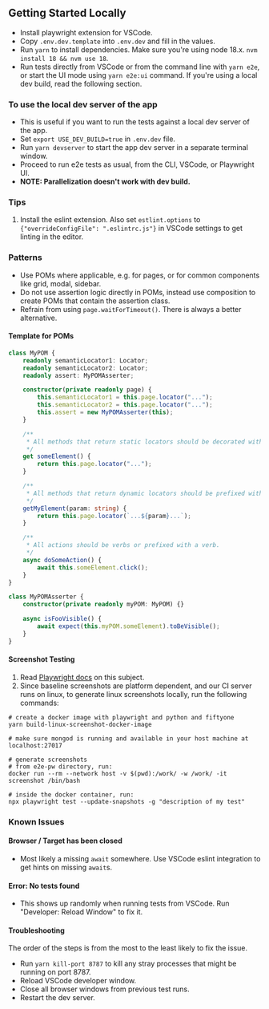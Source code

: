 ## Getting Started Locally

-   Install playwright extension for VSCode.
-   Copy `.env.dev.template` into `.env.dev` and fill in the values.
-   Run `yarn` to install dependencies. Make sure you're using node 18.x.
    `nvm install 18 && nvm use 18`.
-   Run tests directly from VSCode or from the command line with `yarn e2e`, or
    start the UI mode using `yarn e2e:ui` command. If you're using a local dev
    build, read the following section.

### To use the local dev server of the app

-   This is useful if you want to run the tests against a local dev server of
    the app.
-   Set `export USE_DEV_BUILD=true` in `.env.dev` file.
-   Run `yarn devserver` to start the app dev server in a separate terminal
    window.
-   Proceed to run e2e tests as usual, from the CLI, VSCode, or Playwright UI.
-   **NOTE: Parallelization doesn't work with dev build.**

### Tips

1. Install the eslint extension. Also set `estlint.options` to
   `{"overrideConfigFile": ".eslintrc.js"}` in VSCode settings to get linting
   in the editor.

### Patterns

-   Use POMs where applicable, e.g. for pages, or for common components like
    grid, modal, sidebar.
-   Do not use assertion logic directly in POMs, instead use composition to
    create POMs that contain the assertion class.
-   Refrain from using `page.waitForTimeout()`. There is always a better
    alternative.

#### Template for POMs

```typescript
class MyPOM {
    readonly semanticLocator1: Locator;
    readonly semanticLocator2: Locator;
    readonly assert: MyPOMAsserter;

    constructor(private readonly page) {
        this.semanticLocator1 = this.page.locator("...");
        this.semanticLocator2 = this.page.locator("...");
        this.assert = new MyPOMAsserter(this);
    }

    /**
     * All methods that return static locators should be decorated with `get`.
     */
    get someElement() {
        return this.page.locator("...");
    }

    /**
     * All methods that return dynamic locators should be prefixed with `get`.
     */
    getMyElement(param: string) {
        return this.page.locator(`...${param}...`);
    }

    /**
     * All actions should be verbs or prefixed with a verb.
     */
    async doSomeAction() {
        await this.someElement.click();
    }
}

class MyPOMAsserter {
    constructor(private readonly myPOM: MyPOM) {}

    async isFooVisible() {
        await expect(this.myPOM.someElement).toBeVisible();
    }
}
```

#### Screenshot Testing

1. Read [Playwright docs](https://playwright.dev/docs/test-snapshots) on this
   subject.
2. Since baseline screenshots are platform dependent, and our CI server runs on
   linux, to generate linux screenshots locally, run the following commands:

```
# create a docker image with playwright and python and fiftyone
yarn build-linux-screenshot-docker-image

# make sure mongod is running and available in your host machine at localhost:27017

# generate screenshots
# from e2e-pw directory, run:
docker run --rm --network host -v $(pwd):/work/ -w /work/ -it screenshot /bin/bash

# inside the docker container, run:
npx playwright test --update-snapshots -g "description of my test"
```

### Known Issues

#### Browser / Target has been closed

-   Most likely a missing `await` somewhere. Use VSCode eslint integration to
    get hints on missing `await`s.

#### Error: No tests found

-   This shows up randomly when running tests from VSCode. Run "Developer:
    Reload Window" to fix it.

#### Troubleshooting

The order of the steps is from the most to the least likely to fix the issue.

-   Run `yarn kill-port 8787` to kill any stray processes that might be running
    on port 8787.
-   Reload VSCode developer window.
-   Close all browser windows from previous test runs.
-   Restart the dev server.
